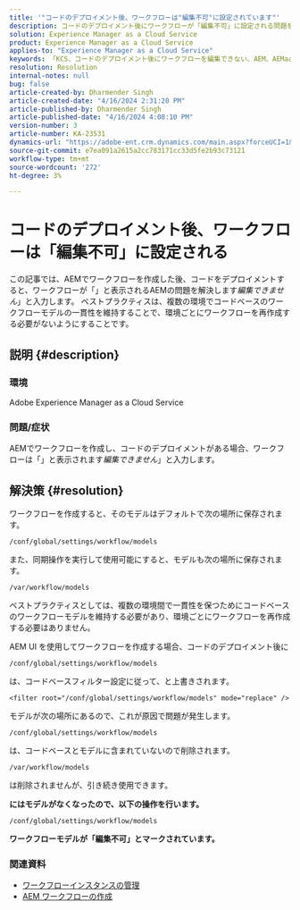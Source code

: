 ```yaml
---
title: '"コードのデプロイメント後、ワークフローは"編集不可"に設定されています"'
description: コードのデプロイメント後にワークフローが「編集不可」に設定される問題を解決する方法を説明します。 複数のマシン間でコードベースのワークフローモデルの一貫性を維持する」
solution: Experience Manager as a Cloud Service
product: Experience Manager as a Cloud Service
applies-to: "Experience Manager as a Cloud Service"
keywords: 「KCS、コードのデプロイメント後にワークフローを編集できない、AEM、AEMaaCS、ワークフロー」
resolution: Resolution
internal-notes: null
bug: false
article-created-by: Dharmender Singh
article-created-date: "4/16/2024 2:31:20 PM"
article-published-by: Dharmender Singh
article-published-date: "4/16/2024 4:08:10 PM"
version-number: 3
article-number: KA-23531
dynamics-url: "https://adobe-ent.crm.dynamics.com/main.aspx?forceUCI=1&pagetype=entityrecord&etn=knowledgearticle&id=3bbe37fa-fdfb-ee11-a1fe-0022480a40c2"
source-git-commit: e7ea091a2615a2cc783171cc33d5fe2b93c73121
workflow-type: tm+mt
source-wordcount: '272'
ht-degree: 3%

---
```


# コードのデプロイメント後、ワークフローは「編集不可」に設定される


この記事では、AEMでワークフローを作成した後、コードをデプロイメントすると、ワークフローが「」と表示されるAEMの問題を解決します&#x200B;*編集できません*」と入力します。 ベストプラクティスは、複数の環境でコードベースのワークフローモデルの一貫性を維持することで、環境ごとにワークフローを再作成する必要がないようにすることです。

## 説明 {#description}


### 環境

Adobe Experience Manager as a Cloud Service

### 問題/症状

AEMでワークフローを作成し、コードのデプロイメントがある場合、ワークフローは「」と表示されます&#x200B;*編集できません*」と入力します。


## 解決策 {#resolution}


ワークフローを作成すると、そのモデルはデフォルトで次の場所に保存されます。


```
/conf/global/settings/workflow/models
```


また、同期操作を実行して使用可能にすると、モデルも次の場所に保存されます。


```
/var/workflow/models
```


ベストプラクティスとしては、複数の環境間で一貫性を保つためにコードベースのワークフローモデルを維持する必要があり、環境ごとにワークフローを再作成する必要はありません。

AEM UI を使用してワークフローを作成する場合、コードのデプロイメント後に


```
/conf/global/settings/workflow/models
```


は、コードベースフィルター設定に従って、と上書きされます。


```
<filter root="/conf/global/settings/workflow/models" mode="replace" />
```


モデルが次の場所にあるので、これが原因で問題が発生します。


```
/conf/global/settings/workflow/models
```


は、コードベースとモデルに含まれていないので削除されます。


```
/var/workflow/models
```


は削除されませんが、引き続き使用できます。

<b>にはモデルがなくなったので、以下の操作を行います。</b>


```
/conf/global/settings/workflow/models
```


<b>ワークフローモデルが「編集不可」とマークされています。</b>

### <b>関連資料</b>

- [ワークフローインスタンスの管理](https://experienceleague.adobe.com/en/docs/experience-manager-cloud-service/content/sites/administering/workflows-administering)
- [AEM ワークフローの作成](https://experienceleague.adobe.com/docs/experience-manager-learn/cloud-service/forms/create-aem-workflow/create-workflow.html?lang=en)

